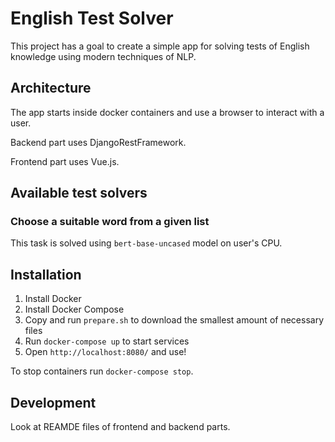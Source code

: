 # English Test Solver

This project has a goal to create a simple app for solving tests of English knowledge using modern techniques of NLP. 

## Architecture

The app starts inside docker containers and use a browser to interact with a user.

Backend part uses DjangoRestFramework.

Frontend part uses Vue.js.

## Available test solvers

### Choose a suitable word from a given list

This task is solved using `bert-base-uncased` model on user's CPU.

## Installation

1. Install Docker
2. Install Docker Compose
3. Copy and run `prepare.sh` to download the smallest amount of necessary files
4. Run `docker-compose up` to start services
5. Open `http://localhost:8080/` and use!

To stop containers run `docker-compose stop`.

## Development

Look at REAMDE files of frontend and backend parts.